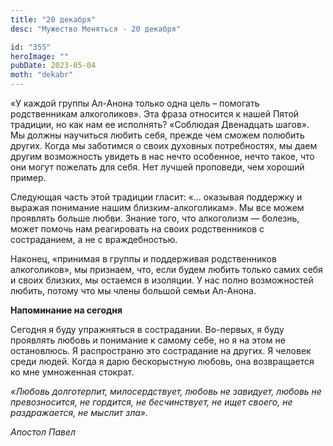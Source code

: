 ```yaml
---
title: "20 декабря"
desc: "Мужество Меняться - 20 декабря"

id: "355"
heroImage: ""
pubDate: 2023-05-04
moth: "dekabr"
---
```


«У каждой группы Ал-Анона только одна цель – помогать родственникам
алкоголиков». Эта фраза относится к нашей Пятой традиции, но как нам ее
исполнять? «Соблюдая Двенадцать шагов». Мы должны научиться любить себя,
прежде чем сможем полюбить других. Когда мы заботимся о своих духовных
потребностях, мы даем другим возможность увидеть в нас нечто особенное, нечто
такое, что они могут пожелать для себя. Нет лучшей проповеди, чем хороший
пример.

Следующая часть этой традиции гласит: «… оказывая поддержку и выражая
понимание нашим близким-алкоголикам». Мы все можем проявлять больше любви.
Знание того, что алкоголизм — болезнь, может помочь нам реагировать на своих
родственников с состраданием, а не с враждебностью.

Наконец, «принимая в группы и поддерживая родственников алкоголиков», мы
признаем, что, если будем любить только самих себя и своих близких, мы
остаемся в изоляции. У нас полно возможностей любить, потому что мы члены
большой семьи Ал-Анона.

**Напоминание на сегодня**

Сегодня я буду упражняться в сострадании. Во-первых, я буду проявлять любовь и
понимание к самому себе, но я на этом не остановлюсь. Я распространю это
сострадание на других. Я человек среди людей. Когда я дарю бескорыстную
любовь, она возвращается ко мне умноженная стократ.

_«Любовь долготерпит, милосердствует, любовь не завидует, любовь не
превозносится, не гордится, не бесчинствует, не ищет своего, не раздражается,
не мыслит зла»._

_Апостол Павел_
